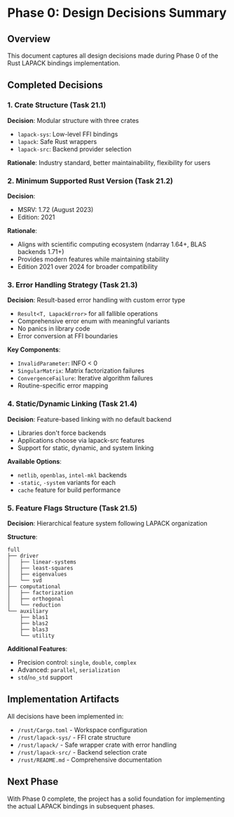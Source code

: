 # Phase 0: Design Decisions Summary

## Overview
This document captures all design decisions made during Phase 0 of the Rust LAPACK bindings implementation.

## Completed Decisions

### 1. Crate Structure (Task 21.1)
**Decision**: Modular structure with three crates
- `lapack-sys`: Low-level FFI bindings
- `lapack`: Safe Rust wrappers  
- `lapack-src`: Backend provider selection

**Rationale**: Industry standard, better maintainability, flexibility for users

### 2. Minimum Supported Rust Version (Task 21.2)
**Decision**: 
- MSRV: 1.72 (August 2023)
- Edition: 2021

**Rationale**: 
- Aligns with scientific computing ecosystem (ndarray 1.64+, BLAS backends 1.71+)
- Provides modern features while maintaining stability
- Edition 2021 over 2024 for broader compatibility

### 3. Error Handling Strategy (Task 21.3)
**Decision**: Result-based error handling with custom error type
- `Result<T, LapackError>` for all fallible operations
- Comprehensive error enum with meaningful variants
- No panics in library code
- Error conversion at FFI boundaries

**Key Components**:
- `InvalidParameter`: INFO < 0
- `SingularMatrix`: Matrix factorization failures
- `ConvergenceFailure`: Iterative algorithm failures
- Routine-specific error mapping

### 4. Static/Dynamic Linking (Task 21.4)
**Decision**: Feature-based linking with no default backend
- Libraries don't force backends
- Applications choose via lapack-src features
- Support for static, dynamic, and system linking

**Available Options**:
- `netlib`, `openblas`, `intel-mkl` backends
- `-static`, `-system` variants for each
- `cache` feature for build performance

### 5. Feature Flags Structure (Task 21.5)
**Decision**: Hierarchical feature system following LAPACK organization

**Structure**:
```
full
├── driver
│   ├── linear-systems
│   ├── least-squares
│   ├── eigenvalues
│   └── svd
├── computational
│   ├── factorization
│   ├── orthogonal
│   └── reduction
└── auxiliary
    ├── blas1
    ├── blas2
    ├── blas3
    └── utility
```

**Additional Features**:
- Precision control: `single`, `double`, `complex`
- Advanced: `parallel`, `serialization`
- `std`/`no_std` support

## Implementation Artifacts

All decisions have been implemented in:
- `/rust/Cargo.toml` - Workspace configuration
- `/rust/lapack-sys/` - FFI crate structure
- `/rust/lapack/` - Safe wrapper crate with error handling
- `/rust/lapack-src/` - Backend selection crate
- `/rust/README.md` - Comprehensive documentation

## Next Phase

With Phase 0 complete, the project has a solid foundation for implementing the actual LAPACK bindings in subsequent phases.